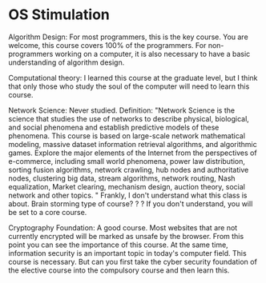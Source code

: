 # OS Stimulation
Algorithm Design: For most programmers, this is the key course. You are welcome, this course covers 100% of the programmers. For non-programmers working on a computer, it is also necessary to have a basic understanding of algorithm design.

Computational theory: I learned this course at the graduate level, but I think that only those who study the soul of the computer will need to learn this course.

Network Science: Never studied. Definition: "Network Science is the science that studies the use of networks to describe physical, biological, and social phenomena and establish predictive models of these phenomena. This course is based on large-scale network mathematical modeling, massive dataset information retrieval algorithms, and algorithmic games. Explore the major elements of the Internet from the perspectives of e-commerce, including small world phenomena, power law distribution, sorting fusion algorithms, network crawling, hub nodes and authoritative nodes, clustering big data, stream algorithms, network routing, Nash equalization, Market clearing, mechanism design, auction theory, social network and other topics. " Frankly, I don't understand what this class is about. Brain storming type of course? ? ? If you don't understand, you will be set to a core course.

Cryptography Foundation: A good course. Most websites that are not currently encrypted will be marked as unsafe by the browser. From this point you can see the importance of this course. At the same time, information security is an important topic in today's computer field. This course is necessary. But can you first take the cyber security foundation of the elective course into the compulsory course and then learn this.
